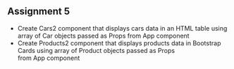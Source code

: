 ## **Assignment 5**

- Create Cars2 component that displays cars data in an HTML table using array of Car objects passed as Props from App component 
- Create Products2 component that displays products data in Bootstrap Cards using array of Product objects passed as Props from App component